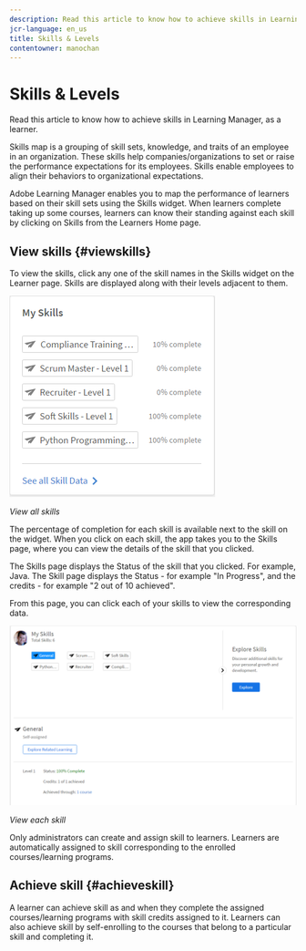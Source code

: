 ```yaml
---
description: Read this article to know how to achieve skills in Learning Manager, as a learner.
jcr-language: en_us
title: Skills & Levels
contentowner: manochan
---
```



# Skills & Levels

Read this article to know how to achieve skills in Learning Manager, as a learner.

Skills map is a grouping of skill sets, knowledge, and traits of an employee in an organization. These skills help companies/organizations to set or raise the performance expectations for its employees. Skills enable employees to align their behaviors to organizational expectations.

Adobe Learning Manager enables you to map the performance of learners based on their skill sets using the Skills widget. When learners complete taking up some courses, learners can know their standing against each skill by clicking on Skills from the Learners Home page.

## View skills {#viewskills}

To view the skills, click any one of the skill names in the Skills widget on the Learner page. Skills are displayed along with their levels adjacent to them.

![](assets/learner-skills1.png)

*View all skills*

The percentage of completion for each skill is available next to the skill on the widget. When you click on each skill, the app takes you to the Skills page, where you can view the details of the skill that you clicked.

The Skills page displays the Status of the skill that you clicked. For example, Java. The Skill page displays the Status - for example "In Progress", and the credits - for example "2 out of 10 achieved".

From this page, you can click each of your skills to view the corresponding data.

![](assets/learner-skills2.png)

*View each skill*

Only administrators can create and assign skill to learners. Learners are automatically assigned to skill corresponding to the enrolled courses/learning programs.

## Achieve skill {#achieveskill}

A learner can achieve skill as and when they complete the assigned courses/learning programs with skill credits assigned to it. Learners can also achieve skill by self-enrolling to the courses that belong to a particular skill and completing it.
